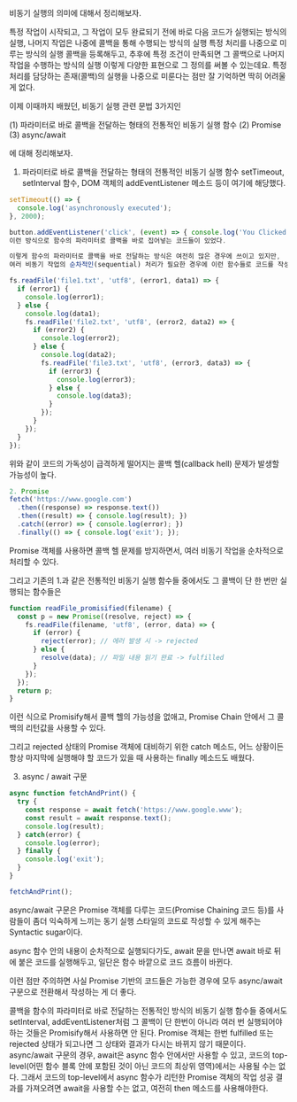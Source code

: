 비동기 실행의 의미에 대해서 정리해보자.

특정 작업이 시작되고, 그 작업이 모두 완료되기 전에 바로 다음 코드가 실행되는 방식의 실행, 나머지 작업은 나중에 콜백을 통해 수행되는 방식의 실행
특정 처리를 나중으로 미루는 방식의 실행
콜백을 등록해두고, 추후에 특정 조건이 만족되면 그 콜백으로 나머지 작업을 수행하는 방식의 실행
이렇게 다양한 표현으로 그 정의를 써볼 수 있는데요. 특정 처리를 담당하는 존재(콜백)의 실행을 나중으로 미룬다는 점만 잘 기억하면 딱히 어려울 게 없다.

이제 이때까지 배웠던, 비동기 실행 관련 문법 3가지인

(1) 파라미터로 바로 콜백을 전달하는 형태의 전통적인 비동기 실행 함수
(2) Promise
(3) async/await

에 대해 정리해보자.

1. 파라미터로 바로 콜백을 전달하는 형태의 전통적인 비동기 실행 함수
setTimeout, setInterval 함수, DOM 객체의 addEventListener 메소드 등이 여기에 해당했다.
```js
setTimeout(() => {
  console.log('asynchronously executed');
}, 2000);

button.addEventListener('click', (event) => { console.log('You Clicked'); });
이런 방식으로 함수의 파라미터로 콜백을 바로 집어넣는 코드들이 있었다.

이렇게 함수의 파라미터로 콜백을 바로 전달하는 방식은 여전히 많은 경우에 쓰이고 있지만, 
여러 비동기 작업의 순차적인(sequential) 처리가 필요한 경우에 이런 함수들로 코드를 작성하면,

fs.readFile('file1.txt', 'utf8', (error1, data1) => {
  if (error1) {
    console.log(error1);
  } else {
    console.log(data1);
    fs.readFile('file2.txt', 'utf8', (error2, data2) => {
      if (error2) {
        console.log(error2);
      } else {
        console.log(data2);
        fs.readFile('file3.txt', 'utf8', (error3, data3) => {
          if (error3) {
            console.log(error3);
          } else {
            console.log(data3);
          }
        });
      }
    });
  }
});
```
위와 같이 코드의 가독성이 급격하게 떨어지는 콜백 헬(callback hell) 문제가 발생할 가능성이 높다.


```js
2. Promise
fetch('https://www.google.com')
  .then((response) => response.text())
  .then((result) => { console.log(result); })
  .catch((error) => { console.log(error); })
  .finally(() => { console.log('exit'); });
```
Promise 객체를 사용하면 콜백 헬 문제를 방지하면서, 여러 비동기 작업을 순차적으로 처리할 수 있다.

그리고 기존의 1.과 같은 전통적인 비동기 실행 함수들 중에서도 그 콜백이 단 한 번만 실행되는 함수들은
```js
function readFile_promisified(filename) {
  const p = new Promise((resolve, reject) => {
    fs.readFile(filename, 'utf8', (error, data) => {
      if (error) {
        reject(error); // 에러 발생 시 -> rejected
      } else {
        resolve(data); // 파일 내용 읽기 완료 -> fulfilled
      }
    });
  });
  return p;
}
```
이런 식으로 Promisify해서 콜백 헬의 가능성을 없애고, Promise Chain 안에서 그 콜백의 리턴값을 사용할 수 있다.

그리고 rejected 상태의 Promise 객체에 대비하기 위한 catch 메소드, 어느 상황이든 항상 마지막에 실행해야 할 코드가 있을 때 사용하는 finally 메소드도 배웠다.

3. async / await 구문

```js
async function fetchAndPrint() {
  try {
    const response = await fetch('https://www.google.www');
    const result = await response.text();
    console.log(result);
  } catch(error) {
    console.log(error);
  } finally {
    console.log('exit');
  }
}

fetchAndPrint();
```
async/await 구문은 Promise 객체를 다루는 코드(Promise Chaining 코드 등)를 사람들이 좀더 익숙하게 느끼는 동기 실행 스타일의 코드로 작성할 수 있게 해주는 Syntactic sugar이다. 

async 함수 안의 내용이 순차적으로 실행되다가도, await 문을 만나면 await 바로 뒤에 붙은 코드를 실행해두고, 일단은 함수 바깥으로 코드 흐름이 바뀐다.

이런 점만 주의하면 사실 Promise 기반의 코드들은 가능한 경우에 모두 async/await 구문으로 전환해서 작성하는 게 더 좋다.

콜백을 함수의 파라미터로 바로 전달하는 전통적인 방식의 비동기 실행 함수들 중에서도 setInterval, addEventListener처럼 그 콜백이 단 한번이 아니라 여러 번 실행되어야 하는 것들은 Promisify해서 사용하면 안 된다. Promise 객체는 한번 fulfilled 또는 rejected 상태가 되고나면 그 상태와 결과가 다시는 바뀌지 않기 때문이다.
async/await 구문의 경우, await은 async 함수 안에서만 사용할 수 있고, 코드의 top-level(어떤 함수 블록 안에 포함된 것이 아닌 코드의 최상위 영역)에서는 사용될 수는 없다. 
그래서 코드의 top-level에서 async 함수가 리턴한 Promise 객체의 작업 성공 결과를 가져오려면 await을 사용할 수는 없고, 여전히 then 메소드를 사용해야한다.
